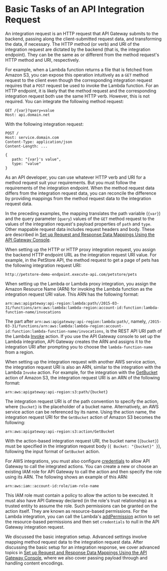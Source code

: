 # Basic Tasks of an API Integration Request<a name="integration-request-basic-setup"></a>

 An integration request is an HTTP request that API Gateway submits to the backend, passing along the client\-submitted request data, and transforming the data, if necessary\. The HTTP method \(or verb\) and URI of the integration request are dictated by the backend \(that is, the integration endpoint\)\. They can be the same as or different from the method request's HTTP method and URI, respectively\. 

For example, when a Lambda function returns a file that is fetched from Amazon S3, you can expose this operation intuitively as a `GET` method request to the client even though the corresponding integration request requires that a `POST` request be used to invoke the Lambda function\. For an HTTP endpoint, it is likely that the method request and the corresponding integration request both use the same HTTP verb\. However, this is not required\. You can integrate the following method request: 

```
GET /{var}?query=value
Host: api.domain.net
```

With the following integration request: 

```
POST /
Host: service.domain.com
Content-Type: application/json
Content-Length: ...

{
   path: "{var}'s value",
   type: "value"
}
```

 As an API developer, you can use whatever HTTP verb and URI for a method request suit your requirements\. But you must follow the requirements of the integration endpoint\. When the method request data differs from the integration request data, you can reconcile the difference by providing mappings from the method request data to the integration request data\. 

In the preceding examples, the mapping translates the path variable \(`{var}`\) and the query parameter \(`query`\) values of the `GET` method request to the values of the integration request's payload properties of `path` and `type`\. Other mappable request data includes request headers and body\. These are described in [Set up Request and Response Data Mappings Using the API Gateway Console](how-to-method-settings-execution-console.md)\. 

When setting up the HTTP or HTTP proxy integration request, you assign the backend HTTP endpoint URL as the integration request URI value\. For example, in the PetStore API, the method request to get a page of pets has the following integration request URI: 

```
http://petstore-demo-endpoint.execute-api.com/petstore/pets
```

When setting up the Lambda or Lambda proxy integration, you assign the Amazon Resource Name \(ARN\) for invoking the Lambda function as the integration request URI value\. This ARN has the following format:

```
arn:aws:apigateway:api-region:lambda:path//2015-03-31/functions/arn:aws:lambda:lambda-region:account-id:function:lambda-function-name/invocations
```

The part after `arn:aws:apigateway:api-region:lambda:path/`, namely, `/2015-03-31/functions/arn:aws:lambda:lambda-region:account-id:function:lambda-function-name/invocations`, is the REST API URI path of the Lambda [Invoke](https://docs.aws.amazon.com/lambda/latest/dg/API_Invoke.html) action\. If you use the API Gateway console to set up the Lambda integration, API Gateway creates the ARN and assigns it to the integration URI after prompting you to choose the `lambda-function-name` from a region\. 

When setting up the integration request with another AWS service action, the integration request URI is also an ARN, similar to the integration with the Lambda `Invoke` action\. For example, for the integration with the [GetBucket](https://docs.aws.amazon.com/AmazonS3/latest/API/RESTBucketGET.html) action of Amazon S3, the integration request URI is an ARN of the following format:

```
arn:aws:apigateway:api-region:s3:path/{bucket}
```

The integration request URI is of the path convention to specify the action, where `{bucket}` is the placeholder of a bucket name\. Alternatively, an AWS service action can be referenced by its name\. Using the action name, the integration request URI for the `GetBucket` action of Amazon S3 becomes the following:

```
arn:aws:apigateway:api-region:s3:action/GetBucket
```

With the action\-based integration request URI, the bucket name \(`{bucket}`\) must be specified in the integration request body \(`{ Bucket: "{bucket}" }`\), following the input format of `GetBucket` action\. 

For AWS integrations, you must also configure [credentials](https://docs.aws.amazon.com/apigateway/api-reference/resource/integration/#credentials) to allow API Gateway to call the integrated actions\. You can create a new or choose an existing IAM role for API Gateway to call the action and then specify the role using its ARN\. The following shows an example of this ARN: 

```
arn:aws:iam::account-id:role/iam-role-name
```

This IAM role must contain a policy to allow the action to be executed\. It must also have API Gateway declared \(in the role's trust relationship\) as a trusted entity to assume the role\. Such permissions can be granted on the action itself\. They are known as resource\-based permissions\. For the Lambda integration, you can call the Lambda's [addPermission](https://docs.aws.amazon.com/lambda/latest/dg/API_AddPermission.html) action to set the resource\-based permissions and then set `credentials` to null in the API Gateway integration request\.

We discussed the basic integration setup\. Advanced settings involve mapping method request data to the integration request data\. After discussing the basic setup for an integration response, we cover advanced topics in [Set up Request and Response Data Mappings Using the API Gateway Console](how-to-method-settings-execution-console.md), where we also cover passing payload through and handling content encodings\.